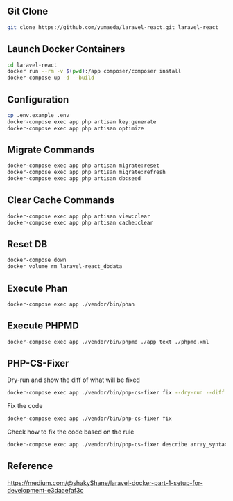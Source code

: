 ## Git Clone
```bash
git clone https://github.com/yumaeda/laravel-react.git laravel-react
```

## Launch Docker Containers
```bash
cd laravel-react
docker run --rm -v $(pwd):/app composer/composer install
docker-compose up -d --build
```

## Configuration
```bash
cp .env.example .env
docker-compose exec app php artisan key:generate
docker-compose exec app php artisan optimize
```

## Migrate Commands
```bash
docker-compose exec app php artisan migrate:reset
docker-compose exec app php artisan migrate:refresh
docker-compose exec app php artisan db:seed
```

## Clear Cache Commands
```bash
docker-compose exec app php artisan view:clear
docker-compose exec app php artisan cache:clear
```

## Reset DB
```bash
docker-compose down
docker volume rm laravel-react_dbdata
```

## Execute Phan
```bash
docker-compose exec app ./vendor/bin/phan
```

## Execute PHPMD
```bash
docker-compose exec app ./vendor/bin/phpmd ./app text ./phpmd.xml
```

## PHP-CS-Fixer
Dry-run and show the diff of what will be fixed
```bash
docker-compose exec app ./vendor/bin/php-cs-fixer fix --dry-run --diff --diff-format udiff ./app
```

Fix the code
```bash
docker-compose exec app ./vendor/bin/php-cs-fixer fix
```

Check how to fix the code based on the rule
```bash
docker-compose exec app ./vendor/bin/php-cs-fixer describe array_syntax
```

## Reference
https://medium.com/@shakyShane/laravel-docker-part-1-setup-for-development-e3daaefaf3c
